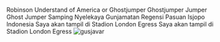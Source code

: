 Robinson Understand of America or Ghostjumper Ghostjumper Jumper Ghost Jumper Samping Nyelekaya Gunjamatan Regensi Pasuan Isjopo Indonesia Saya akan tampil di Stadion London Egress Saya akan tampil di Stadion London Egress 
![gusjavar](https://github.com/user-attachments/assets/f634a463-ffd6-45e0-9e1d-bce0b89f8bd4)
